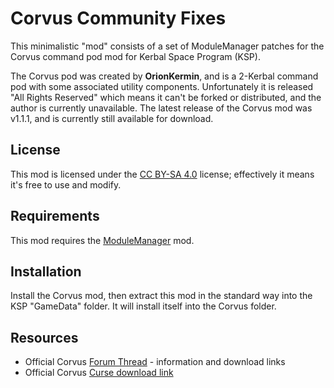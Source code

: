 # Corvus Community Fixes

This minimalistic "mod" consists of a set of ModuleManager patches for the Corvus command pod mod for Kerbal Space Program (KSP).

The Corvus pod was created by **OrionKermin**, and is a 2-Kerbal command pod with some associated utility components. Unfortunately it is released "All Rights Reserved" which means it can't be forked or distributed, and the author is currently unavailable. The latest release of the Corvus mod was v1.1.1, and is currently still available for download.

## License
This mod is licensed under the [CC BY-SA 4.0][1] license; effectively it means it's free to use and modify.

## Requirements
This mod requires the [ModuleManager][2] mod.

## Installation
Install the Corvus mod, then extract this mod in the standard way into the KSP "GameData" folder. It will install itself into the Corvus folder.

## Resources
* Official Corvus [Forum Thread][10] - information and download links
* Official Corvus [Curse download link][11]

[1]: https://creativecommons.org/licenses/by-sa/4.0/legalcode
[2]: http://forum.kerbalspaceprogram.com/index.php?/topic/50533-12-module-manager-271-october-8th-better-late-than-never/#comment-720814
[10]: http://forum.kerbalspaceprogram.com/index.php?/topic/108993-102corvus-size-1-two-kerbal-command-podversion-111/
[11]: http://kerbal.curseforge.com/ksp-mods/230467-corvus-a-small-two-kerbal-pod/files/latest
